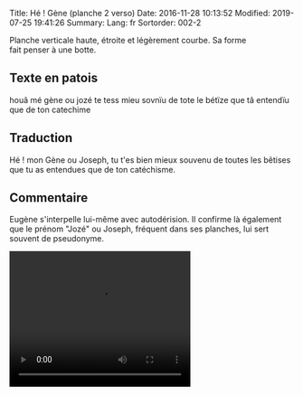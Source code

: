 Title: Hé ! Gène (planche 2 verso)
Date: 2016-11-28 10:13:52
Modified: 2019-07-25 19:41:26
Summary: 
Lang: fr
Sortorder: 002-2


<figure class="image-block" style="float: right;">
  <img alt="" src="{static}/images/planche_2_verso.png">
  <figcaption style="max-width: 201px"></figcaption>
</figure>
Planche  verticale haute, étroite et légèrement courbe. Sa forme fait penser à une botte.


## Texte en patois
houâ mé gène ou jozé te tess mieu sovnïu de tote le bétïze que tâ entendïu que de ton  catechime


## Traduction
Hé ! mon Gène ou Joseph, tu t'es bien mieux souvenu de toutes les bêtises que tu as entendues que de ton catéchisme.

## Commentaire


Eugène s'interpelle lui-même avec autodérision. Il confirme là également que le prénom "Jozé" ou Joseph, fréquent dans ses planches, lui sert souvent de pseudonyme.




<video width="320" height="240" controls>
  <source src="https://d1njpgd0ygatdn.cloudfront.net/video_2bis_2_.mp4" type="video/mp4">
</video>
